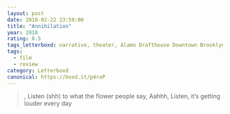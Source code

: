 ```yaml
---
layout: post 
date: 2018-02-22 23:59:00
title: "Annihilation"
year: 2018
rating: 0.5
tags_letterboxd: narrative, theater, Alamo Drafthouse Downtown Brooklyn, NYC
tags:
  - film
  - review
category: Letterboxd
canonical: https://boxd.it/p4raP
---
```


>, Listen (shh) to what the flower people say, Aahhh, Listen, it’s getting louder every day